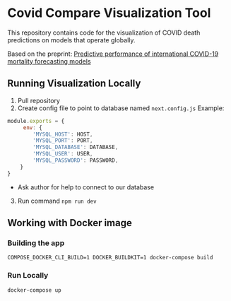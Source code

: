 # Covid Compare Visualization Tool

This repository contains code for the visualization of COVID death predictions on models that operate globally. 

Based on the preprint: [Predictive performance of international COVID-19 mortality forecasting models](https://www.medrxiv.org/content/10.1101/2020.07.13.20151233v5.external-links.html)

## Running Visualization Locally

1. Pull repository
2. Create config file to point to database named `next.config.js`
Example:
```javascript
module.exports = { 
     env: {    
        'MYSQL_HOST': HOST,   
        'MYSQL_PORT': PORT,    
        'MYSQL_DATABASE': DATABASE,    
        'MYSQL_USER': USER,    
        'MYSQL_PASSWORD': PASSWORD,  
    }
}
```

- Ask author for help to connect to our database

3. Run command `npm run dev`

## Working with Docker image

### Building the app
`COMPOSE_DOCKER_CLI_BUILD=1 DOCKER_BUILDKIT=1 docker-compose build`

### Run Locally
`docker-compose up`